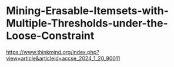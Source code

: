 # Mining-Erasable-Itemsets-with-Multiple-Thresholds-under-the-Loose-Constraint

https://www.thinkmind.org/index.php?view=article&articleid=accse_2024_1_20_90011
